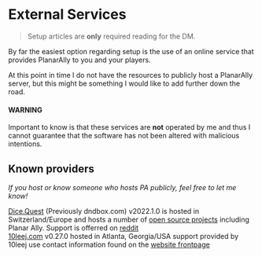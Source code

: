 # External Services

> Setup articles are **only** required reading for the DM.

By far the easiest option regarding setup is the use of an online service that provides PlanarAlly to you and your players.

At this point in time I do not have the resources to publicly host a PlanarAlly server, but this might be something I would like to add further down the road.

#### WARNING

Important to know is that these services are **not** operated by me and thus I cannot guarantee that the software has not been altered with malicious intentions.

## Known providers

_If you host or know someone who hosts PA publicly, feel free to let me know!_

[Dice.Quest](https://planarally.dice.quest/) (Previously dndbox.com) v2022.1.0 is hosted in Switzerland/Europe and hosts a number of [open source projects](https://dice.quest) including Planar Ally. Support is offerred on [reddit](https://reddit.com/r/dndbox/)  
[10leej.com](https://planarally.10leej.com/) v0.27.0 hosted in Atlanta, Georgia/USA support provided by 10leej use contact information found on the [website frontpage](https://10leej.com/)

